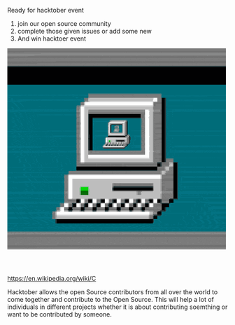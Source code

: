 Ready for hacktober event
1. join our open source community
2. complete those given issues or add some new
3. And win hacktoer event


![](giphy.gif)



https://en.wikipedia.org/wiki/C

Hacktober allows the open Source contributors from all over the world to come together and contribute to the Open Source.
This will help a lot of individuals in different projects whether it is about contributing soemthing or want to be contributed by someone.
